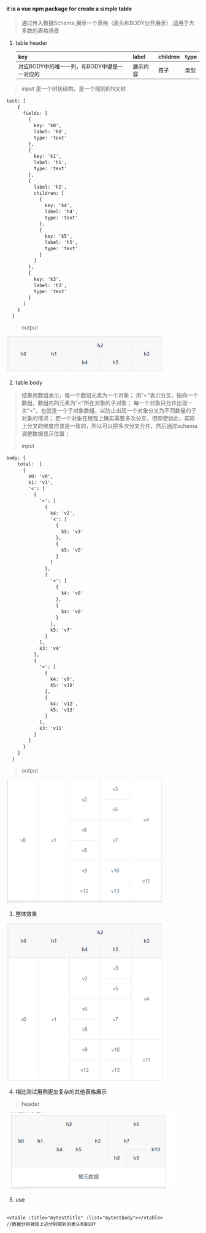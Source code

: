 #### it is a vue npm package for create a simple table

> 通过传入数据Schema,展示一个表格（表头和BODY分开展示）,适用于大多数的表格场景

1. table header


    |    key                             | label| children | type |
    | ---------------------------------- | ---  |  ------- | ---- |
    | 对应BODY中的唯一一列，和BODY中键是一一对应的 |  展示内容 |  孩子| 类型 |

> input 是一个树状结构，是一个规则的N叉树


    test: [
        {
          fields: [
            {
              key: 'k0',
              label: 'h0',
              type: 'text'
            },
            {
              key: 'k1',
              label: 'h1',
              type: 'text'
            },
            {
              label: 'h2',
              children: [
                {
                  key: 'k4',
                  label: 'h4',
                  type: 'text'
                },
                {
                  key: 'k5',
                  label: 'h5',
                  type: 'text'
                }
              ]
            },
            {
              key: 'k3',
              label: 'h3',
              type: 'text'
            }
          ]
        }
      ]


> output

![Alt text](/title1.png)

2. table body

> 结果用数组表示，每一个数组元素为一个对象；
用"<"表示分叉，指向一个数组，数组内的元素为"<"所在对象的子对象；
每一个对象只允许出现一次"<"，也就是一个子对象数组，以防止出现一个对象分叉为不同数量的子对象的情况；
若一个对象在展现上确实需要多次分叉，但即使如此，实际上分叉的维度应该是一致的，所以可以把多次分叉合并，然后通过schema调整数据显示位置；

> input



    body: {
        total:  [
          {
            k0: 'v0',
            k1: 'v1',
            '<': [
              {
                '<': [
                  {
                    k4: 'v2',
                    '<': [
                      {
                        k5: 'v3'
                      },
                      {
                        k5: 'v5'
                      }
                    ]
                  },
                  {
                    '<': [
                      {
                        k4: 'v6'
                      },
                      {
                        k4: 'v8'
                      }
                    ],
                    k5: 'v7'
                  }
                ],
                k3: 'v4'
              },
              {
                '<': [
                  {
                    k4: 'v9',
                    k5: 'v10'
                  },
                  {
                    k4: 'v12',
                    k5: 'v13'
                  }
                ],
                k3: 'v11'
              }
            ]
          }
        ]
      }


> output

![Alt text](/body1.png)

3. 整体效果

![Alt text](/mytest.png)

4. 相比测试用例更加复杂的其他表格展示

> header

![Alt text](/header.png)

5. use

```

<vtable :title="mytesttitle" :list="mytestbody"></vtable>
//数据分别就是上述分别提到的表头和BODY
```
